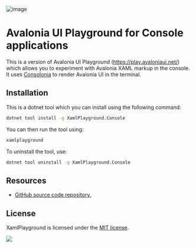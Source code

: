 ![image](https://raw.githubusercontent.com/tomlm/XamlPlayground.Console/main/.github/images/screenshot.png)

# Avalonia UI Playground for Console applications

This is a version of Avalonia UI Playground (https://play.avaloniaui.net/) which allows you to experiment with Avalonia XAML markup in the console. It uses [Consolonia](https://github.com/jinek/consolonia) to render Avalonia UI in the terminal.

## Installation
This is a dotnet tool which you can install using the following command:
```bash
dotnet tool install -g XamlPlayground.Console
```
You can then run the tool using:
```bash
xamlplayground
```

To uninstall the tool, use:
```bash
dotnet tool uninstall -g XamlPlayground.Console
```

## Resources

* [GitHub source code repository.](https://github.com/tomlm/XamlPlayground.Console)

## License

XamlPlayground is licensed under the [MIT license](LICENSE.md).

![](https://github.com/user-attachments/assets/594b33e1-59b9-40bf-9d16-41e6d5ebcb9e)
